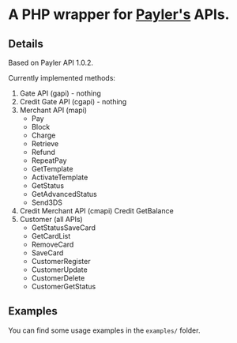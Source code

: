 # A PHP wrapper for [Payler's](https://payler.com/docs/acquiring_docs) APIs.

## Details

Based on Payler API 1.0.2.

Currently implemented methods:

1. Gate API (gapi) - nothing
2. Credit Gate API (cgapi) - nothing
3. Merchant API (mapi)
    * Pay
    * Block
    * Charge
    * Retrieve
    * Refund
    * RepeatPay
    * GetTemplate
    * ActivateTemplate
    * GetStatus
    * GetAdvancedStatus
    * Send3DS
4. Credit Merchant API (cmapi)
    Credit
    GetBalance
5. Customer (all APIs)
    * GetStatusSaveCard
    * GetCardList
    * RemoveCard
    * SaveCard
    * CustomerRegister
    * CustomerUpdate
    * CustomerDelete
    * CustomerGetStatus

## Examples

You can find some usage examples in the `examples/` folder.
